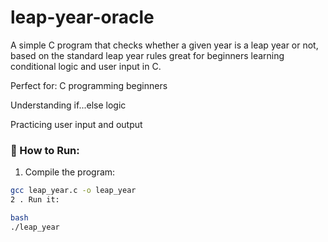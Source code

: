 # leap-year-oracle
A simple C program that checks whether a given year is a leap year or not, based on the standard leap year rules great for beginners learning conditional logic and user input in C.

 Perfect for:
C programming beginners

Understanding if...else logic

Practicing user input and output


### 🔧 How to Run:

1. Compile the program:
```bash
gcc leap_year.c -o leap_year
2 . Run it:

bash
./leap_year
